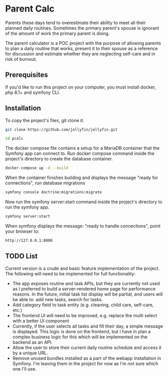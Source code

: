 # Parent Calc

Parents these days tend to overestimate their ability to meet all their planned daily routines. Sometimes the primary parent's spouse is ignorant of the amount of work the primary parent is doing. 

The parent calculator is a POC project with the purpose of allowing parents to plan a daily routine that works, present it to their spouse as a reference for discussion and estimate whether they are neglecting self-care and in risk of burnout.

## Prerequisites

If you'd like to run this project on your computer, you must install docker, php 8.1+ and symfony CLI.

## Installation

To copy the project's files, git clone it.
```bash
git clone https://github.com/jellyfin/jellyfin.git
```

```bash
cd pcalc
```

The docker compose file contains a setup for a MariaDB container that the Symfony app can connect to.
Run docker compose command inside the project's directory to create the database container.
```bash
docker-compose up -d --build
```
When the container finishes building and displays the message "ready for connections",
run database migrations
```bash
symfony console doctrine:migrations:migrate
```
Now run the symfony server:start command inside the project's directory to run the symfony app.
```bash
symfony server:start
```
When symfony displays the message: "ready to handle connections",
point your browser to:
```bash
http://127.0.0.1:8000
```

## TODO List
Current version is a crude and basic feature implementation of the project.
The following will need to be implemented for full functionality:
- The app exposes routine and task APIs, but they are currently not used as I preferred to build a server-rendered home page for performance reasons. In the future, initial task list display will be partial, and users will be able to: add new tasks, search for tasks.
- Add category field to task entity (e.g. cleaning, child care, self-care, etc.)
- The frontend UI will need to be improved, e.g. replace the multi select with a better UI component
- Currently, if the user selects all tasks and fill their day, a simple message is displayed. This logic is done on the frontend, but I have in plan a complex business logic for this which will be implemented on the backend as an API.
- Allow the user to store their current daily routine schedule and access it by a unique URL.
- Remove unused bundles installed as a part of the webapp installation in Symfony. I'm leaving them in the project for now as I'm not sure which one I'll use.